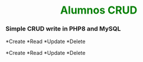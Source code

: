 <h1 align="center" style="color: green">Alumnos CRUD</h1>
<h3 align="justify">Simple CRUD write in PHP8 and MySQL</h3>
<p align="justify">
*Create
*Read
*Update
*Delete
</p>

*Create
*Read
*Update
*Delete

